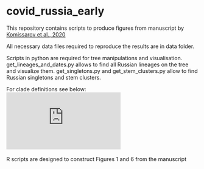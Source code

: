 # covid_russia_early

This repository contains scripts to produce figures from manuscript by [Komissarov et al., 2020](https://www.medrxiv.org/content/10.1101/2020.07.14.20150979v1)

All necessary data files required to reproduce the results are in data folder.

Scripts in python are required for tree manipulations and visualisation.
get_lineages_and_dates.py allows to find all Russian lineages on the tree and visualize them.
get_singletons.py and get_stem_clusters.py allow to find Russian singletons and stem clusters.

For clade definitions see below:
![alt text](https://github.com/garushyants/covid_russia_early/blob/main/Figures/Fig3_lineages_explained.pdf)

R scripts are designed to construct Figures 1 and 6 from the manuscript

